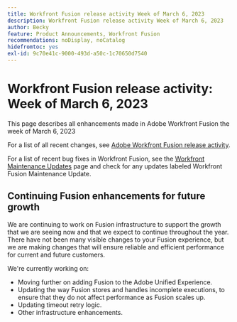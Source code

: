 ```yaml
---
title: Workfront Fusion release activity Week of March 6, 2023
description: Workfront Fusion release activity Week of March 6, 2023
author: Becky
feature: Product Announcements, Workfront Fusion
recommendations: noDisplay, noCatalog
hidefromtoc: yes
exl-id: 9c70e41c-9000-493d-a50c-1c70650d7540
---
```

# Workfront Fusion release activity: Week of  March 6, 2023

This page describes all enhancements made in Adobe Workfront Fusion the week of  March 6, 2023

For a list of all recent changes, see [Adobe Workfront Fusion release activity](/help/workfront-fusion/fusion-product-releases/fusion-release-activity.md).

For a list of recent bug fixes in Workfront Fusion, see the [Workfront Maintenance Updates](https://experienceleague.adobe.com/docs/workfront-known-issues/releases/current-updates.html) page and check for any updates labeled Workfront Fusion Maintenance Update.

## Continuing Fusion enhancements for future growth

We are continuing to work on Fusion infrastructure to support the growth that we are seeing now and that we expect to continue throughout the year. There have not been many visible changes to your Fusion experience, but we are making changes that will ensure reliable and efficient performance for current and future customers.

We're currently working on:

* Moving further on adding Fusion to the Adobe Unified Experience.
* Updating the way Fusion stores and handles incomplete executions, to ensure that they do not affect performance as Fusion scales up.
* Updating timeout retry logic.
* Other infrastructure enhancements.
